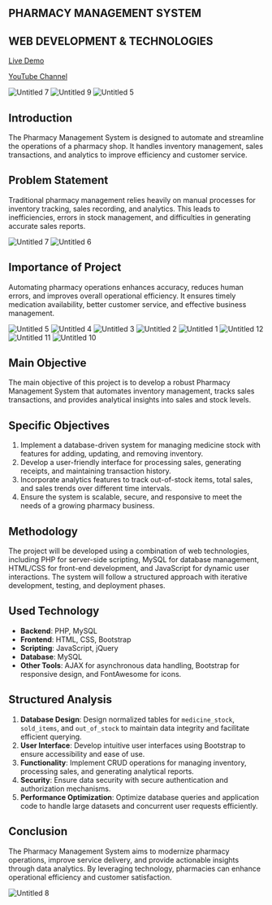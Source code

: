 ## PHARMACY MANAGEMENT SYSTEM 
## WEB DEVELOPMENT & TECHNOLOGIES

[Live Demo](http://pharmacy300.scienceontheweb.net/)

[YouTube Channel](https://www.youtube.com/channel/UCjepDdFYKzVHFiOhsiVVffQ)

![Untitled 7](https://github.com/user-attachments/assets/1fad0f09-4ec2-44d1-bcf6-65c109a6373a)
![Untitled 9](https://github.com/user-attachments/assets/ec4de824-cf2d-4918-b826-693f78856b2d)
![Untitled 5](https://github.com/user-attachments/assets/abd765ce-59d0-4e0f-8906-06c7365c3add)

## Introduction
The Pharmacy Management System is designed to automate and streamline the operations of a pharmacy shop. It handles inventory management, sales transactions, and analytics to improve efficiency and customer service.

## Problem Statement
Traditional pharmacy management relies heavily on manual processes for inventory tracking, sales recording, and analytics. This leads to inefficiencies, errors in stock management, and difficulties in generating accurate sales reports.

![Untitled 7](https://github.com/user-attachments/assets/7f51be95-1192-4c18-97ff-7f81077d24d1)
![Untitled 6](https://github.com/user-attachments/assets/54cbcce7-ab46-440d-9d4d-65e0f264d223)

## Importance of Project
Automating pharmacy operations enhances accuracy, reduces human errors, and improves overall operational efficiency. It ensures timely medication availability, better customer service, and effective business management.

![Untitled 5](https://github.com/user-attachments/assets/5ba2e379-8c74-43ff-a12c-a0c543f5f685)
![Untitled 4](https://github.com/user-attachments/assets/46ad8432-f65d-4ae5-bae6-4ec710e6d9ae)
![Untitled 3](https://github.com/user-attachments/assets/f5a1c0c9-013d-4833-a3c8-9b7d6040c305)
![Untitled 2](https://github.com/user-attachments/assets/6e61ec86-e794-4dff-8564-9afd4614650d)
![Untitled 1](https://github.com/user-attachments/assets/9ca3aaa8-de39-4b22-b250-bc4f60070678)
![Untitled 12](https://github.com/user-attachments/assets/84374e72-2c7b-470c-bd71-75032875c884)
![Untitled 11](https://github.com/user-attachments/assets/1cd0c2ef-3a33-422a-bc2e-065db8621ccf)
![Untitled 10](https://github.com/user-attachments/assets/a710ef73-d211-41b7-a4d2-e9c424d024c8)

## Main Objective
The main objective of this project is to develop a robust Pharmacy Management System that automates inventory management, tracks sales transactions, and provides analytical insights into sales and stock levels.

## Specific Objectives
1. Implement a database-driven system for managing medicine stock with features for adding, updating, and removing inventory.
2. Develop a user-friendly interface for processing sales, generating receipts, and maintaining transaction history.
3. Incorporate analytics features to track out-of-stock items, total sales, and sales trends over different time intervals.
4. Ensure the system is scalable, secure, and responsive to meet the needs of a growing pharmacy business.

## Methodology
The project will be developed using a combination of web technologies, including PHP for server-side scripting, MySQL for database management, HTML/CSS for front-end development, and JavaScript for dynamic user interactions. The system will follow a structured approach with iterative development, testing, and deployment phases.

## Used Technology
- **Backend**: PHP, MySQL
- **Frontend**: HTML, CSS, Bootstrap
- **Scripting**: JavaScript, jQuery
- **Database**: MySQL
- **Other Tools**: AJAX for asynchronous data handling, Bootstrap for responsive design, and FontAwesome for icons.

## Structured Analysis
1. **Database Design**: Design normalized tables for `medicine_stock`, `sold_items`, and `out_of_stock` to maintain data integrity and facilitate efficient querying.
2. **User Interface**: Develop intuitive user interfaces using Bootstrap to ensure accessibility and ease of use.
3. **Functionality**: Implement CRUD operations for managing inventory, processing sales, and generating analytical reports.
4. **Security**: Ensure data security with secure authentication and authorization mechanisms.
5. **Performance Optimization**: Optimize database queries and application code to handle large datasets and concurrent user requests efficiently.

## Conclusion
The Pharmacy Management System aims to modernize pharmacy operations, improve service delivery, and provide actionable insights through data analytics. By leveraging technology, pharmacies can enhance operational efficiency and customer satisfaction.

![Untitled 8](https://github.com/user-attachments/assets/297c608e-e4d1-4249-a9d5-47b529ac964f)



